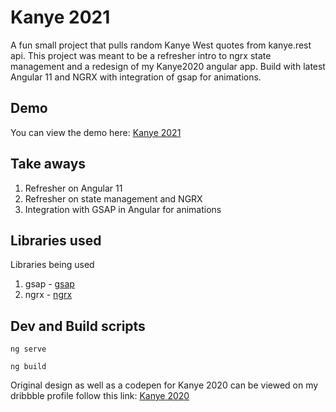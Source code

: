 # Kanye 2021
A fun small project that pulls random Kanye West quotes from kanye.rest api.  This project was meant to be a refresher intro to ngrx state management and a redesign of my Kanye2020 angular app.  Build with latest Angular 11 and NGRX with integration of gsap for animations.

## Demo
You can view the demo here:
[Kanye 2021](https://kanye.alxvtoronto.com)

## Take aways
1. Refresher on Angular 11
2. Refresher on state management and NGRX
3. Integration with GSAP in Angular for animations

## Libraries used
Libraries being used
1. gsap - [gsap](https://greensock.com/gsap/)
2. ngrx - [ngrx](https://ngrx.io)

## Dev and Build scripts
```
ng serve
```
```
ng build
```

Original design as well as a codepen for Kanye 2020 can be viewed on my dribbble profile follow this link:
[Kanye 2020](https://dribbble.com/shots/9492310-Kanye-for-president)
